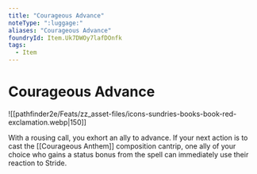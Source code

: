 ```yaml
---
title: "Courageous Advance"
noteType: ":luggage:"
aliases: "Courageous Advance"
foundryId: Item.Uk7DWOy7lafDOnfk
tags:
  - Item
---
```


# Courageous Advance
![[pathfinder2e/Feats/zz_asset-files/icons-sundries-books-book-red-exclamation.webp|150]]

With a rousing call, you exhort an ally to advance. If your next action is to cast the [[Courageous Anthem]] composition cantrip, one ally of your choice who gains a status bonus from the spell can immediately use their reaction to Stride.
